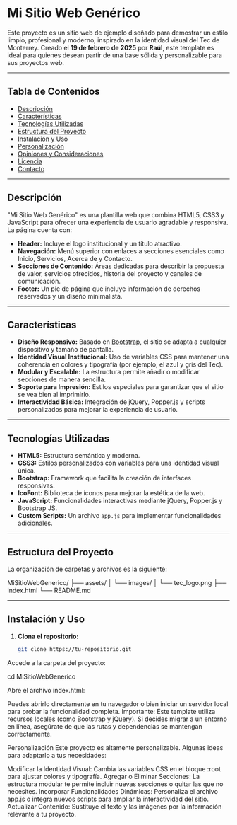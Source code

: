 # Mi Sitio Web Genérico

Este proyecto es un sitio web de ejemplo diseñado para demostrar un estilo limpio, profesional y moderno, inspirado en la identidad visual del Tec de Monterrey. Creado el **19 de febrero de 2025** por **Raúl**, este template es ideal para quienes desean partir de una base sólida y personalizable para sus proyectos web.

---

## Tabla de Contenidos

- [Descripción](#descripción)
- [Características](#características)
- [Tecnologías Utilizadas](#tecnologías-utilizadas)
- [Estructura del Proyecto](#estructura-del-proyecto)
- [Instalación y Uso](#instalación-y-uso)
- [Personalización](#personalización)
- [Opiniones y Consideraciones](#opiniones-y-consideraciones)
- [Licencia](#licencia)
- [Contacto](#contacto)

---

## Descripción

"Mi Sitio Web Genérico" es una plantilla web que combina HTML5, CSS3 y JavaScript para ofrecer una experiencia de usuario agradable y responsiva. La página cuenta con:

- **Header:** Incluye el logo institucional y un título atractivo.
- **Navegación:** Menú superior con enlaces a secciones esenciales como Inicio, Servicios, Acerca de y Contacto.
- **Secciones de Contenido:** Áreas dedicadas para describir la propuesta de valor, servicios ofrecidos, historia del proyecto y canales de comunicación.
- **Footer:** Un pie de página que incluye información de derechos reservados y un diseño minimalista.

---

## Características

- **Diseño Responsivo:** Basado en [Bootstrap](https://getbootstrap.com/), el sitio se adapta a cualquier dispositivo y tamaño de pantalla.
- **Identidad Visual Institucional:** Uso de variables CSS para mantener una coherencia en colores y tipografía (por ejemplo, el azul y gris del Tec).
- **Modular y Escalable:** La estructura permite añadir o modificar secciones de manera sencilla.
- **Soporte para Impresión:** Estilos especiales para garantizar que el sitio se vea bien al imprimirlo.
- **Interactividad Básica:** Integración de jQuery, Popper.js y scripts personalizados para mejorar la experiencia de usuario.

---

## Tecnologías Utilizadas

- **HTML5:** Estructura semántica y moderna.
- **CSS3:** Estilos personalizados con variables para una identidad visual única.
- **Bootstrap:** Framework que facilita la creación de interfaces responsivas.
- **IcoFont:** Biblioteca de íconos para mejorar la estética de la web.
- **JavaScript:** Funcionalidades interactivas mediante jQuery, Popper.js y Bootstrap JS.
- **Custom Scripts:** Un archivo `app.js` para implementar funcionalidades adicionales.

---

## Estructura del Proyecto

La organización de carpetas y archivos es la siguiente:


MiSitioWebGenerico/
├── assets/
│   └── images/
│       └── tec_logo.png
├── index.html
└── README.md


---

## Instalación y Uso

1. **Clona el repositorio:**
   ```bash
   git clone https://tu-repositorio.git

Accede a la carpeta del proyecto:

cd MiSitioWebGenerico

Abre el archivo index.html:

Puedes abrirlo directamente en tu navegador o bien iniciar un servidor local para probar la funcionalidad completa.
Importante: Este template utiliza recursos locales (como Bootstrap y jQuery). Si decides migrar a un entorno en línea, asegúrate de que las rutas y dependencias se mantengan correctamente.

Personalización
Este proyecto es altamente personalizable. Algunas ideas para adaptarlo a tus necesidades:

Modificar la Identidad Visual: Cambia las variables CSS en el bloque :root para ajustar colores y tipografía.
Agregar o Eliminar Secciones: La estructura modular te permite incluir nuevas secciones o quitar las que no necesites.
Incorporar Funcionalidades Dinámicas: Personaliza el archivo app.js o integra nuevos scripts para ampliar la interactividad del sitio.
Actualizar Contenido: Sustituye el texto y las imágenes por la información relevante a tu proyecto.
